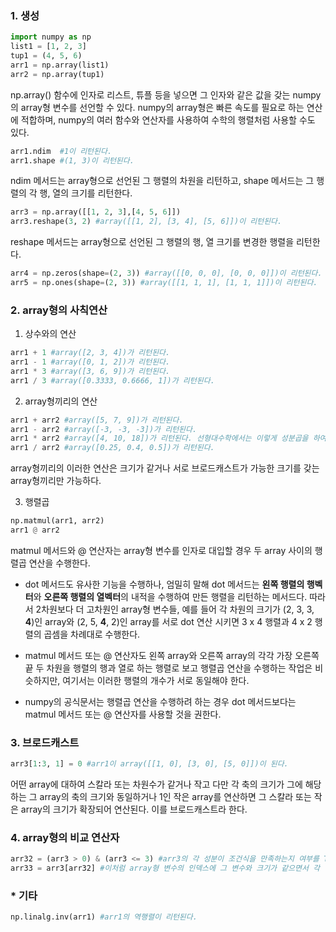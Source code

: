 ### 1. 생성

```python
import numpy as np
list1 = [1, 2, 3]
tup1 = (4, 5, 6)
arr1 = np.array(list1)
arr2 = np.array(tup1)
```

np.array() 함수에 인자로 리스트, 튜플 등을 넣으면 그 인자와 같은 값을 갖는 numpy의 array형 변수를 선언할 수 있다. numpy의 array형은 빠른 속도를 필요로 하는 연산에 적합하며, numpy의 여러 함수와 연산자를 사용하여 수학의 행렬처럼 사용할 수도 있다.

```python
arr1.ndim  #1이 리턴된다.
arr1.shape #(1, 3)이 리턴된다.
```

ndim 메서드는 array형으로 선언된 그 행렬의 차원을 리턴하고, shape 메서드는 그 행렬의 각 행, 열의 크기를 리턴한다.

```python
arr3 = np.array([[1, 2, 3],[4, 5, 6]])
arr3.reshape(3, 2) #array([[1, 2], [3, 4], [5, 6]])이 리턴된다.
```
reshape 메서드는 array형으로 선언된 그 행렬의 행, 열 크기를 변경한 행렬을 리턴한다.

```python
arr4 = np.zeros(shape=(2, 3)) #array([[0, 0, 0], [0, 0, 0]])이 리턴된다.
arr5 = np.ones(shape=(2, 3)) #array([[1, 1, 1], [1, 1, 1]])이 리턴된다.
```

### 2. array형의 사칙연산

1) 상수와의 연산
```python
arr1 + 1 #array([2, 3, 4])가 리턴된다.
arr1 - 1 #array([0, 1, 2])가 리턴된다.
arr1 * 3 #array([3, 6, 9])가 리턴된다.
arr1 / 3 #array([0.3333, 0.6666, 1])가 리턴된다.
```


2) array형끼리의 연산

```python
arr1 + arr2 #array([5, 7, 9])가 리턴된다.
arr1 - arr2 #array([-3, -3, -3])가 리턴된다.
arr1 * arr2 #array([4, 10, 18])가 리턴된다. 선형대수학에서는 이렇게 성분곱을 하여 행렬을 얻는 연산을 Hadamard product라 한다. 
arr1 / arr2 #array([0.25, 0.4, 0.5])가 리턴된다.
```

array형끼리의 이러한 연산은 크기가 같거나 서로 브로드캐스트가 가능한 크기를 갖는 array형끼리만 가능하다.


3) 행렬곱

```python
np.matmul(arr1, arr2)
arr1 @ arr2
```


matmul 메서드와 @ 연산자는 array형 변수를 인자로 대입할 경우 두 array 사이의 행렬곱 연산을 수행한다.

- dot 메서드도 유사한 기능을 수행하나, 엄밀히 말해 dot 메서드는 **왼쪽 행렬의 행벡터**와 **오른쪽 행렬의 열벡터**의 내적을 수행하여 만든 행렬을 리턴하는 메서드다. 따라서 2차원보다 더 고차원인 array형 변수들, 예를 들어 각 차원의 크기가 (2, 3, 3, **4**)인 array와 (2, 5, **4**, 2)인 array를 서로 dot 연산 시키면 3 x 4 행렬과 4 x 2 행렬의 곱셈을 차례대로 수행한다.

- matmul 메서드 또는 @ 연산자도 왼쪽 array와 오른쪽 array의 각각 가장 오른쪽 끝 두 차원을 행렬의 행과 열로 하는 행렬로 보고 행렬곱 연산을 수행하는 작업은 비슷하지만, 여기서는 이러한 행렬의 개수가 서로 동일해야 한다. 

- numpy의 공식문서는 행렬곱 연산을 수행하려 하는 경우 dot 메서드보다는 matmul 메서드 또는 @ 연산자를 사용할 것을 권한다.


### 3. 브로드캐스트

```python
arr3[1:3, 1] = 0 #arr1이 array([[1, 0], [3, 0], [5, 0]])이 된다. 
```

어떤 array에 대하여 스칼라 또는 차원수가 같거나 작고 다만 각 축의 크기가 그에 해당하는 그 array의 축의 크기와 동일하거나 1인 작은 array를 연산하면 그 스칼라 또는 작은 array의 크기가 확장되어 연산된다. 이를 브로드캐스트라 한다.


### 4. array형의 비교 연산자

```python
arr32 = (arr3 > 0) & (arr3 <= 3) #arr3의 각 성분이 조건식을 만족하는지 여부를 True 또는 False로 판단해 각 행과 열의 성분이 그 결과값을 갖는 array를 리턴한다. 이때 쓰는 비교 연산자 사이를 잇는 논리 연산자는 &, |를 쓴다.
arr33 = arr3[arr32] #이처럼 array형 변수의 인덱스에 그 변수와 크기가 같으면서 각 성분의 값이 True 또는 False인 array형 변수를 대입하면, arr3의 성분 중 그에 대응되는 arr4의 성분이 True인 성분을 꺼내 그 성분들로 이루어진 1차원 array형 변수를 리턴한다.
```





### * 기타

```python
np.linalg.inv(arr1) #arr1의 역행렬이 리턴된다.
```

